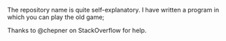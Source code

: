 The repository name is quite self-explanatory. I have written a program in which you can play the old game; 

Thanks to @chepner on StackOverflow for help.
